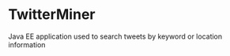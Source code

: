 TwitterMiner
============

Java EE application used to search tweets by keyword or location information
